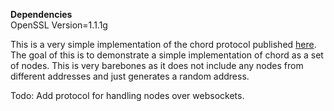 **Dependencies** <br>
OpenSSL Version=1.1.1g 

This is a very simple implementation
of the chord protocol published [here](https://pdos.csail.mit.edu/papers/chord:sigcomm01/chord_sigcomm.pdf). The goal of this is to demonstrate a simple implementation of chord as a set of nodes. This is very barebones as it does not include any nodes from different addresses and just generates a random address. 

Todo: Add protocol for handling nodes over websockets. 